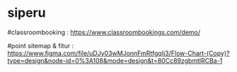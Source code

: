 # siperu

#classroombooking : https://www.classroombookings.com/demo/

#point sitemap & fitur : https://www.figma.com/file/uDJy03wMJonnFmRtfgqIj3/Flow-Chart-(Copy)?type=design&node-id=0%3A108&mode=design&t=80Cc89zgbmtlRCBa-1